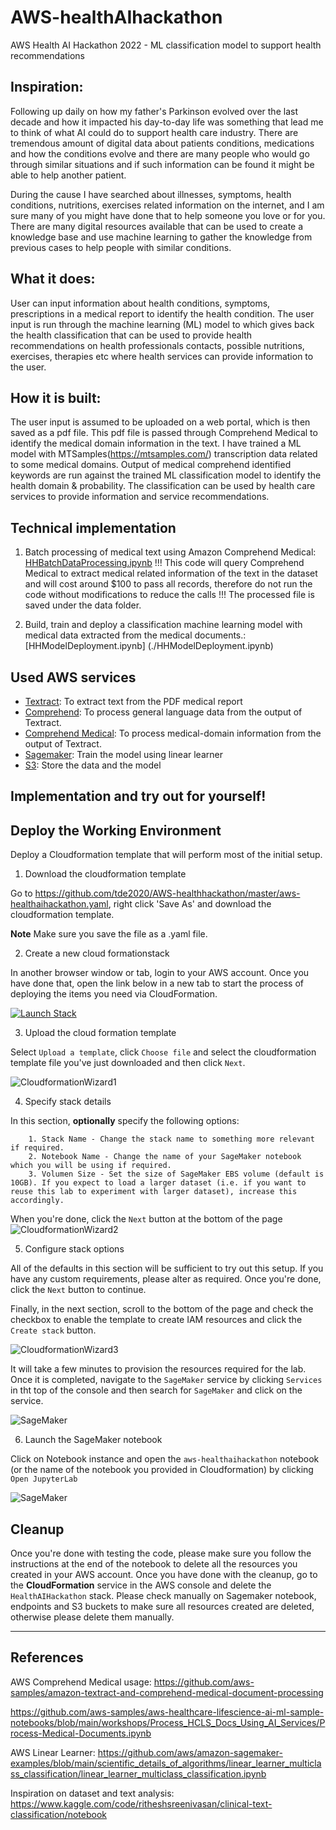 # AWS-healthAIhackathon
AWS Health AI Hackathon 2022 - ML classification model to support health recommendations

## Inspiration: 
Following up daily on how my father's Parkinson evolved over the last decade and how it impacted his day-to-day life was something that lead me to think of what AI could do to support health care industry. There are tremendous amount of digital data about patients conditions, medications and how the conditions evolve and there are many people who would go through similar situations and if such information can be found it might be able to help another patient. 

During the cause I have searched about illnesses, symptoms, health conditions, nutritions, exercises related information on the internet, and I am sure many of you might have done that to help someone you love or for you. There are many digital resources available that can be used to create a knowledge base and use machine learning to gather the knowledge from previous cases to help people with similar conditions.

## What it does: 
User can input information about health conditions, symptoms, prescriptions in a medical report to identify the health condition. The user input is run through the machine learning (ML) model to which gives back the health classification that can be used to provide health recommendations on health professionals contacts, possible nutritions, exercises, therapies etc where health services can provide information to the user.

## How it is built: 
The user input is assumed to be uploaded on a web portal, which is then saved as a pdf file. This pdf file is passed through Comprehend Medical to identify the medical  domain information in the text. I have trained a ML model with MTSamples(https://mtsamples.com/) transcription data related to some medical domains. Output of medical comprehend identified keywords are run against the trained ML classification model to identify the health domain & probability. The classification can be used by health care services to provide information and service recommendations.

## Technical implementation
1) Batch processing of medical text using Amazon Comprehend Medical: [HHBatchDataProcessing.ipynb](./HHBatchDataProcessing.ipynb)
!!! This code will query Comprehend Medical to extract medical related information of the text in the dataset and will cost around $100 to pass all records, therefore do not run the code without modifications to reduce the calls !!! The processed file is saved under the data folder. 

2) Build, train and deploy a classification machine learning model with medical data extracted from the medical documents.: [HHModelDeployment.ipynb] (./HHModelDeployment.ipynb)

## Used AWS services
- [Textract](https://aws.amazon.com/textract/): To extract text from the PDF medical report
- [Comprehend](https://aws.amazon.com/comprehend/): To process general language data from the output of Textract.
- [Comprehend Medical](https://aws.amazon.com/comprehend/medical/): To process medical-domain information from the output of Textract.
- [Sagemaker](https://aws.amazon.com/sagemaker/): Train the model using linear learner 
- [S3](https://aws.amazon.com/s3/): Store the data and the model

## Implementation and try out for yourself!

## Deploy the Working Environment

Deploy a Cloudformation template that will perform most of the initial setup.

1. Download the cloudformation template

Go to https://github.com/tde2020/AWS-healthhackathon/master/aws-healthaihackathon.yaml, right click 'Save As' and download the cloudformation template.

**Note** Make sure you save the file as a .yaml file.

2. Create a new cloud formationstack

In another browser window or tab, login to your AWS account. Once you have done that, open the link below in a new tab to start the process of deploying the items you need via CloudFormation.

[![Launch Stack](https://s3.amazonaws.com/cloudformation-examples/cloudformation-launch-stack.png)](https://console.aws.amazon.com/cloudformation/home#/stacks/new?stackName=HealthAIHackathon)

3. Upload the cloud formation template

Select `Upload a template`,  click `Choose file` and select the cloudformation template file you've just downloaded and then click `Next`.

![CloudformationWizard1](static/images/step3.png)

4. Specify stack details

In this section, **optionally** specify the following options:
    
        1. Stack Name - Change the stack name to something more relevant if required.
        2. Notebook Name - Change the name of your SageMaker notebook which you will be using if required.
        3. Volumen Size - Set the size of SageMaker EBS volume (default is 10GB). If you expect to load a larger dataset (i.e. if you want to reuse this lab to experiment with larger dataset), increase this accordingly.

When you're done, click the `Next` button at the bottom of the page
![CloudformationWizard2](static/images/step4.png)

5. Configure stack options

All of the defaults in this section will be sufficient to try out this setup. If you have any custom requirements, please alter as required. Once you're done, click the `Next` button to continue.

Finally, in the next section, scroll to the bottom of the page and check the checkbox to enable the template to create IAM resources and click the `Create stack` button.

![CloudformationWizard3](static/images/step5a.png)

It will take a few minutes to provision the resources required for the lab. Once it is completed, navigate to the `SageMaker` service by clicking `Services` in tht top of the console and then search for `SageMaker` and click on the service.

![SageMaker](static/images/step5b.png)

6. Launch the SageMaker notebook

Click on Notebook instance and open the `aws-healthaihackathon` notebook (or the name of the notebook you provided in Cloudformation) by clicking `Open JupyterLab`

![SageMaker](static/images/step6.png)


## Cleanup
Once you're done with testing the code, please make sure you follow the instructions at the end of the notebook to delete all the resources you created in your AWS account. Once you have done with the cleanup, go to the **CloudFormation** service in the AWS console and delete the `HealthAIHackathon` stack. Please check manually on Sagemaker notebook, endpoints and S3 buckets to make sure all resources created are deleted, otherwise please delete them manually.

---

## References

AWS Comprehend Medical usage:
https://github.com/aws-samples/amazon-textract-and-comprehend-medical-document-processing

https://github.com/aws-samples/aws-healthcare-lifescience-ai-ml-sample-notebooks/blob/main/workshops/Process_HCLS_Docs_Using_AI_Services/Process-Medical-Documents.ipynb

AWS Linear Learner:
https://github.com/aws/amazon-sagemaker-examples/blob/main/scientific_details_of_algorithms/linear_learner_multiclass_classification/linear_learner_multiclass_classification.ipynb

Inspiration on dataset and text analysis:
https://www.kaggle.com/code/ritheshsreenivasan/clinical-text-classification/notebook

